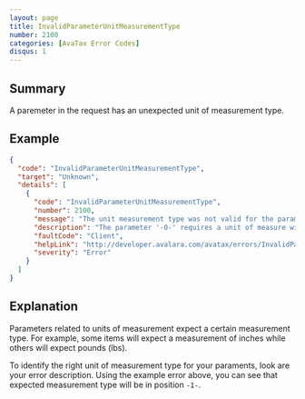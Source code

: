```yaml
---
layout: page
title: InvalidParameterUnitMeasurementType
number: 2100
categories: [AvaTax Error Codes]
disqus: 1
---
```


## Summary

A paremeter in the request has an unexpected unit of measurement type.

## Example

```json
{
  "code": "InvalidParameterUnitMeasurementType",
  "target": "Unknown",
  "details": [
    {
      "code": "InvalidParameterUnitMeasurementType",
      "number": 2100,
      "message": "The unit measurement type was not valid for the parameter.",
      "description": "The parameter '-0-' requires a unit of measure with a '-1-' measurement type, but the provided unit '-2-' has a '-3-' measurement type.",
      "faultCode": "Client",
      "helpLink": "http://developer.avalara.com/avatax/errors/InvalidParameterUnitMeasurementType",
      "severity": "Error"
    }
  ]
}
```

## Explanation

Parameters related to units of measurement expect a certain measurement type. For example, some items will expect a measurement of inches while others will expect pounds (lbs). 

To identify the right unit of measurement type for your paraments, look are your error description. Using the example error above, you can see that expected measurement type will be in position `-1-`. 
